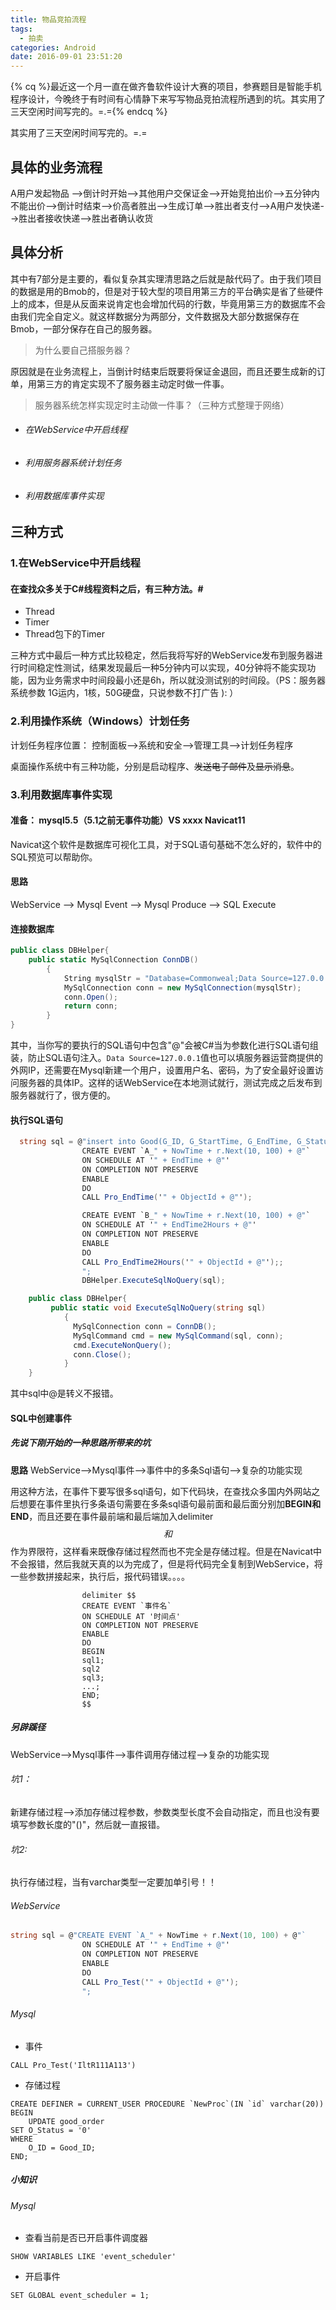 ```yaml
---
title: 物品竞拍流程
tags:
  - 拍卖
categories: Android
date: 2016-09-01 23:51:20
---
```


{% cq %}最近这一个月一直在做齐鲁软件设计大赛的项目，参赛题目是智能手机程序设计，今晚终于有时间有心情静下来写写物品竞拍流程所遇到的坑。其实用了三天空闲时间写完的。=.={% endcq %}

其实用了三天空闲时间写完的。=.=

<!--more-->


## 具体的业务流程

A用户发起物品 -->倒计时开始-->其他用户交保证金-->开始竞拍出价-->五分钟内不能出价-->倒计时结束-->价高者胜出-->生成订单-->胜出者支付-->A用户发快递-->胜出者接收快递-->胜出者确认收货



## 具体分析

其中有7部分是主要的，看似复杂其实理清思路之后就是敲代码了。由于我们项目的数据是用的Bmob的，但是对于较大型的项目用第三方的平台确实是省了些硬件上的成本，但是从反面来说肯定也会增加代码的行数，毕竟用第三方的数据库不会由我们完全自定义。就这样数据分为两部分，文件数据及大部分数据保存在Bmob，一部分保存在自己的服务器。



> 为什么要自己搭服务器？

原因就是在业务流程上，当倒计时结束后既要将保证金退回，而且还要生成新的订单，用第三方的肯定实现不了服务器主动定时做一件事。

> 服务器系统怎样实现定时主动做一件事？（三种方式整理于网络）

+ ###### 在WebService中开启线程

+ ###### 利用服务器系统计划任务

+ ###### 利用数据库事件实现



## 三种方式

### 1.在WebService中开启线程

#### 在查找众多关于C#线程资料之后，有三种方法。#

+ Thread
+ Timer
+ Thread包下的Timer

三种方式中最后一种方式比较稳定，然后我将写好的WebService发布到服务器进行时间稳定性测试，结果发现最后一种5分钟内可以实现，40分钟将不能实现功能，因为业务需求中时间段最小还是6h，所以就没测试别的时间段。（PS：服务器系统参数 1G运内，1核，50G硬盘，只说参数不打广告 ): ）



### 2.利用操作系统（Windows）计划任务

计划任务程序位置： 控制面板-->系统和安全-->管理工具-->计划任务程序

桌面操作系统中有三种功能，分别是启动程序、~~发送电子邮件~~及~~显示消息~~。



### 3.利用数据库事件实现

#### 准备： mysql5.5（5.1之前无事件功能）VS xxxx Navicat11

Navicat这个软件是数据库可视化工具，对于SQL语句基础不怎么好的，软件中的SQL预览可以帮助你。

#### 思路

WebService	-->	Mysql Event	-->	Mysql Produce	-->	SQL Execute

#### 连接数据库

```c#
public class DBHelper{
	public static MySqlConnection ConnDB()
        {
            String mysqlStr = "Database=Commonweal;Data Source=127.0.0.1;User Id=root;Password=root;pooling=false;CharSet=utf8;port=3306;Allow User Variables=True;";
            MySqlConnection conn = new MySqlConnection(mysqlStr);
            conn.Open();
            return conn;
        }
}
```

其中，当你写的要执行的SQL语句中包含"@"会被C#当为参数化进行SQL语句组装，防止SQL语句注入。`Data Source=127.0.0.1`值也可以填服务器运营商提供的外网IP，还需要在Mysql新建一个用户，设置用户名、密码，为了安全最好设置访问服务器的具体IP。这样的话WebService在本地测试就行，测试完成之后发布到服务器就行了，很方便的。

#### 执行SQL语句

```C#
  string sql = @"insert into Good(G_ID, G_StartTime, G_EndTime, G_Status) values('" + ObjectId + @"', '" + NowTime + @"', '" + EndTime + @"', '1');
                CREATE EVENT `A_" + NowTime + r.Next(10, 100) + @"`
                ON SCHEDULE AT '" + EndTime + @"'
                ON COMPLETION NOT PRESERVE
                ENABLE
                DO
                CALL Pro_EndTime('" + ObjectId + @"');

                CREATE EVENT `B_" + NowTime + r.Next(10, 100) + @"`
                ON SCHEDULE AT '" + EndTime2Hours + @"'
                ON COMPLETION NOT PRESERVE
                ENABLE
                DO
                CALL Pro_EndTime2Hours('" + ObjectId + @"');;
                ";
                DBHelper.ExecuteSqlNoQuery(sql);

```
```C#
	public class DBHelper{      
 		 public static void ExecuteSqlNoQuery(string sql)
        	{
              MySqlConnection conn = ConnDB();
              MySqlCommand cmd = new MySqlCommand(sql, conn);
              cmd.ExecuteNonQuery();
              conn.Close();
       		}
    }
```

其中sql中@是转义不报错。

#### SQL中创建事件

##### 先说下刚开始的一种思路所带来的坑

**思路**  WebService-->Mysql事件-->事件中的多条Sql语句-->复杂的功能实现

用这种方法，在事件下要写很多sql语句，如下代码块，在查找众多国内外网站之后想要在事件里执行多条语句需要在多条sql语句最前面和最后面分别加**BEGIN和END**，而且还要在事件最前端和最后端加入delimiter $$和$$ 作为界限符，这样看来既像存储过程然而也不完全是存储过程。但是在Navicat中不会报错，然后我就天真的以为完成了，但是将代码完全复制到WebService，将一些参数拼接起来，执行后，报代码错误。。。。

```mysql
 				delimiter $$
				CREATE EVENT `事件名`
                ON SCHEDULE AT '时间点'
                ON COMPLETION NOT PRESERVE
                ENABLE
                DO
				BEGIN
                sql1;
                sql2
                sql3;
                ...;
				END;
				$$
```

##### 另辟蹊径

WebService-->Mysql事件-->事件调用存储过程-->复杂的功能实现

###### 坑1：

新建存储过程-->添加存储过程参数，参数类型长度不会自动指定，而且也没有要填写参数长度的"()"，然后就一直报错。

###### 坑2:

执行存储过程，当有varchar类型一定要加单引号！！



###### WebService

```c#
string sql = @"CREATE EVENT `A_" + NowTime + r.Next(10, 100) + @"`
                ON SCHEDULE AT '" + EndTime + @"'
                ON COMPLETION NOT PRESERVE
                ENABLE
                DO
                CALL Pro_Test('" + ObjectId + @"');
				";
```

###### Mysql

+ 事件

```mysql
CALL Pro_Test('IltR111A113')
```

+ 存储过程

```mysql
CREATE DEFINER = CURRENT_USER PROCEDURE `NewProc`(IN `id` varchar(20))
BEGIN
	UPDATE good_order
SET O_Status = '0'
WHERE
	O_ID = Good_ID;
END;
```



##### 小知识

###### Mysql

+ 查看当前是否已开启事件调度器


```mysql
SHOW VARIABLES LIKE 'event_scheduler'
```

+ 开启事件

```mysql
SET GLOBAL event_scheduler = 1; 
```

